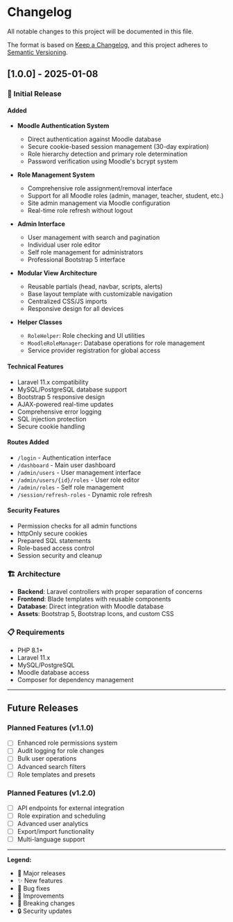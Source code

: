 # Changelog

All notable changes to this project will be documented in this file.

The format is based on [Keep a Changelog](https://keepachangelog.com/en/1.0.0/),
and this project adheres to [Semantic Versioning](https://semver.org/spec/v2.0.0.html).

## [1.0.0] - 2025-01-08

### 🎉 Initial Release

#### Added
- **Moodle Authentication System**
  - Direct authentication against Moodle database
  - Secure cookie-based session management (30-day expiration)
  - Role hierarchy detection and primary role determination
  - Password verification using Moodle's bcrypt system

- **Role Management System**
  - Comprehensive role assignment/removal interface
  - Support for all Moodle roles (admin, manager, teacher, student, etc.)
  - Site admin management via Moodle configuration
  - Real-time role refresh without logout

- **Admin Interface**
  - User management with search and pagination
  - Individual user role editor
  - Self role management for administrators
  - Professional Bootstrap 5 interface

- **Modular View Architecture**
  - Reusable partials (head, navbar, scripts, alerts)
  - Base layout template with customizable navigation
  - Centralized CSS/JS imports
  - Responsive design for all devices

- **Helper Classes**
  - `RoleHelper`: Role checking and UI utilities
  - `MoodleRoleManager`: Database operations for role management
  - Service provider registration for global access

#### Technical Features
- Laravel 11.x compatibility
- MySQL/PostgreSQL database support
- Bootstrap 5 responsive design
- AJAX-powered real-time updates
- Comprehensive error logging
- SQL injection protection
- Secure cookie handling

#### Routes Added
- `/login` - Authentication interface
- `/dashboard` - Main user dashboard
- `/admin/users` - User management interface
- `/admin/users/{id}/roles` - User role editor
- `/admin/roles` - Self role management
- `/session/refresh-roles` - Dynamic role refresh

#### Security Features
- Permission checks for all admin functions
- httpOnly secure cookies
- Prepared SQL statements
- Role-based access control
- Session security and cleanup

### 🏗️ Architecture
- **Backend**: Laravel controllers with proper separation of concerns
- **Frontend**: Blade templates with reusable components
- **Database**: Direct integration with Moodle database
- **Assets**: Bootstrap 5, Bootstrap Icons, and custom CSS

### 📋 Requirements
- PHP 8.1+
- Laravel 11.x
- MySQL/PostgreSQL
- Moodle database access
- Composer for dependency management

---

## Future Releases

### Planned Features (v1.1.0)
- [ ] Enhanced role permissions system
- [ ] Audit logging for role changes
- [ ] Bulk user operations
- [ ] Advanced search filters
- [ ] Role templates and presets

### Planned Features (v1.2.0)
- [ ] API endpoints for external integration
- [ ] Role expiration and scheduling
- [ ] Advanced user analytics
- [ ] Export/import functionality
- [ ] Multi-language support

---

**Legend:**
- 🎉 Major releases
- ✨ New features
- 🐛 Bug fixes
- 🔧 Improvements
- 🚨 Breaking changes
- 🔒 Security updates
